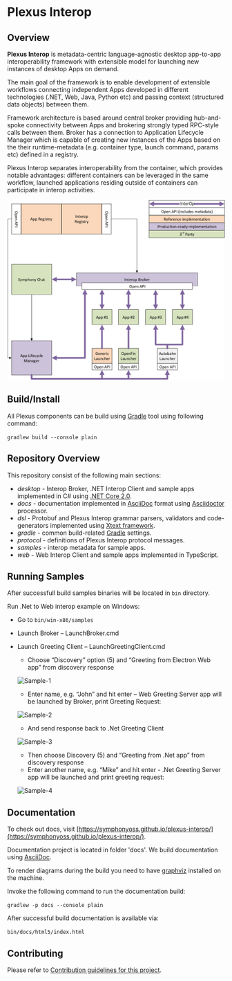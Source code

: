 # Plexus Interop

## Overview

**Plexus Interop** is metadata-centric language-agnostic desktop app-to-app interoperability framework with extensible model for launching new instances of desktop Apps on demand.
 
The main goal of the framework is to enable development of extensible workflows connecting independent Apps developed in different technologies (.NET, Web, Java, Python etc) and passing context (structured data objects) between them.

Framework architecture is based around central broker providing hub-and-spoke connectivity between Apps and brokering strongly typed RPC-style calls between them. Broker has a connection to Application Lifecycle Manager which is capable of creating new instances of the Apps based on the their runtime-metadata (e.g. container type, launch command, params etc) defined in a registry.

Plexus Interop separates interoperability from the container, which provides notable advantages: different containers can be leveraged in the same workflow, launched applications residing outside of containers can participate in interop activities.

![Key components and high level architecture](./docs/src/main/asciidoc/images/architecture.png "Key components and high level architecture")
 

## Build/Install

All Plexus components can be build using [Gradle](https://gradle.org/) tool using following command:

`gradlew build --console plain`

## Repository Overview

This repository consist of the following main sections:
* *desktop* - Interop Broker, .NET Interop Client and sample apps implemented in C# using [.NET Core 2.0](https://www.microsoft.com/net/download/core). 
* *docs* - documentation implemented in [AsciiDoc](http://asciidoc.org/) format using [Asciidoctor](http://asciidoctor.org/) processor.
* *dsl* - Protobuf and Plexus Interop grammar parsers, validators and code-generators implemented using [Xtext framework](https://eclipse.org/Xtext/).
* *gradle* - common build-related [Gradle](https://gradle.org/) settings.
* *protocol* - definitions of Plexus Interop protocol messages.
* *samples* - interop metadata for sample apps.
* *web* - Web Interop Client and sample apps implemented in TypeScript. 

## Running Samples

After successfull build samples binaries will be located in `bin` directory.

Run .Net to Web interop example on Windows:

- Go to `bin/win-x86/samples`
- Launch Broker – LaunchBroker.cmd
- Launch Greeting Client – LaunchGreetingClient.cmd
    - Choose “Discovery” option (5) and “Greeting from Electron Web app” from discovery response

    ![Sample-1](./docs/src/main/asciidoc/images/sample-1.png "Sample-1")
    - Enter name, e.g. “John” and hit enter – Web Greeting Server app will be launched by Broker, print Greeting Request:

    ![Sample-2](./docs/src/main/asciidoc/images/sample-2.png "Sample-2")
    - And send response back to .Net Greeting Client

    ![Sample-3](./docs/src/main/asciidoc/images/sample-3.png "Sample-3")

    - Then choose Discovery (5) and “Greeting from .Net app” from discovery response
    - Enter another name, e.g. “Mike” and hit enter - .Net Greeting Server app will be launched and print greeting request:

    ![Sample-4](./docs/src/main/asciidoc/images/sample-3.png "Sample-4")


## Documentation

To check out docs, visit [https://symphonyoss.github.io/plexus-interop/](https://symphonyoss.github.io/plexus-interop/).

Documentation project is located in folder 'docs'. We build documentation using [AsciiDoc](http://asciidoc.org/).

To render diagrams during the build you need to have [graphviz](http://www.graphviz.org) installed on the machine.

Invoke the following command to run the documentation build:

`gradlew -p docs --console plain`

After successful build documentation is available via:

`bin/docs/html5/index.html`

## Contributing

Please refer to [Contribution guidelines for this project](CONTRIBUTING.md).